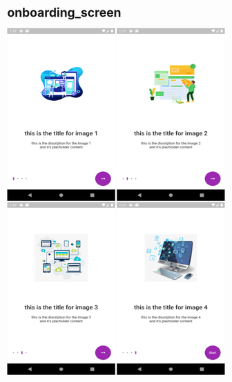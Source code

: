 # onboarding_screen

<img src="https://github.com/khshaaban-dev/Flutter-Onboarding-Screen/blob/main/preview/p1.png" width="250" height="400" />
<img src="https://github.com/khshaaban-dev/Flutter-Onboarding-Screen/blob/main/preview/p2.png" width="250" height="400" />
<img src="https://github.com/khshaaban-dev/Flutter-Onboarding-Screen/blob/main/preview/p3.png" width="250" height="400" />
<img src="https://github.com/khshaaban-dev/Flutter-Onboarding-Screen/blob/main/preview/p4.png" width="250" height="400" />
